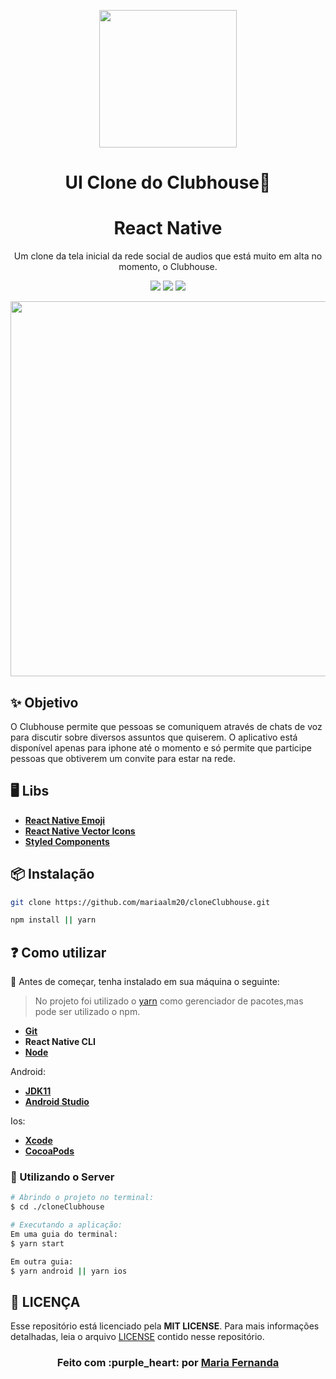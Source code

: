 
<p align="center">
    <img width="220" src="https://user-images.githubusercontent.com/50887367/110224108-8c20b200-7eb7-11eb-95b1-98764e71346a.png">
</p>

<h1 align="center">UI Clone do Clubhouse🚀</h1>
<h1 align="center"> React Native</h1>

<div align="center">

Um clone da tela inicial da rede social de audios que está muito em alta no momento, o Clubhouse.

<p align="center">
<img src = "https://img.shields.io/static/v1?label=license&message=MIT&color=<COLOR>&style=<STYLE>&logo=<LOGO>" /> 
<img src = "https://img.shields.io/static/v1?label=yarn&message=v1.22.4&color=blue&style=<STYLE>&logo=<LOGO>" />
<img src = "https://img.shields.io/static/v1?label=mobile&message=reactnative&color=7159c1&style=<STYLE>&logo=<LOGO>" />
</p>

<div align="center">
<img height="600" src = "https://user-images.githubusercontent.com/50887367/110225712-db221380-7ec6-11eb-96f9-7ab882dc27d5.png" />
</div>

</div>

## ✨ Objetivo
O Clubhouse permite que pessoas se comuniquem através de chats de voz para discutir sobre diversos assuntos que quiserem. O aplicativo está disponível apenas para iphone até o momento e só permite que participe pessoas que obtiverem um convite para estar na rede.

## 🖥 Libs

  - **[React Native Emoji][react-native-emoji]**
  - **[React Native Vector Icons][react-native-vector-icons]**
  - **[Styled Components][styled-components]**

 
 ## 📦 Instalação

```bash
git clone https://github.com/mariaalm20/cloneClubhouse.git
```

```bash
npm install || yarn
```
  
## :question: Como utilizar

:red_circle:  Antes de começar, tenha instalado em sua máquina o seguinte:
> No projeto foi utilizado o
[yarn](https://yarnpkg.com/getting-started/install)
como gerenciador de pacotes,mas pode ser utilizado o npm.
- **[Git][git]**
- **React Native CLI**
- **[Node][node]**


Android:
- **[JDK11][jdk]**
- **[Android Studio][android-studio]**

Ios:
- **[Xcode][xcode]**
- **[CocoaPods][cocoapods]**


### 🔗 Utilizando o Server

```sh
# Abrindo o projeto no terminal:
$ cd ./cloneClubhouse

# Executando a aplicação:
Em uma guia do terminal:
$ yarn start

Em outra guia:
$ yarn android || yarn ios
```

## **:page_with_curl: LICENÇA**

Esse repositório está licenciado pela **MIT LICENSE**. Para mais informações detalhadas, leia o arquivo [LICENSE](./LICENSE) contido nesse repositório. 


<h3 align="center">
Feito com :purple_heart: por <a href="https://www.linkedin.com/in/maria-fernanda-almeida-oliveira-882944187/">Maria Fernanda</a>
<br><br>
</h3>
  
  
  <!-- Techs -->

[react]: https://reactjs.org/

[vscode]: https://code.visualstudio.com/

[react-native]: https://reactnative.dev/

[react-native-vector-icons]: https://github.com/oblador/react-native-vector-icons

[react-native-emoji]: https://github.com/EricPKerr/react-native-emoji

[yarn]: https://classic.yarnpkg.com/en/docs/install/#debian-stable

[npm]: https://www.npmjs.com/get-npm

[node]: https://nodejs.org/en/

[git]: https://git-scm.com/book/pt-br/v2/Come%C3%A7ando-Instalando-o-Git

[styled-components]: https://styled-components.com/

[jdk]: https://adoptopenjdk.net/

[android-studio]: https://developer.android.com/studio

[xcode]: https://apps.apple.com/us/app/xcode/id497799835?mt=12

[cocoapods]: https://cocoapods.org/

